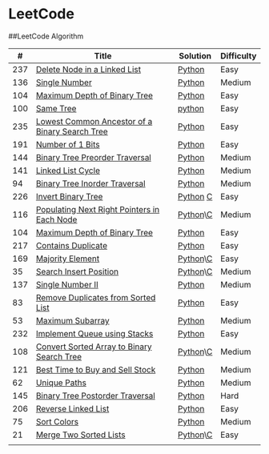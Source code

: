 LeetCode
========

##LeetCode Algorithm

| # | Title | Solution | Difficulty |
|---| ----- | -------- | ---------- |
|237| [Delete Node in a Linked List](https://leetcode.com/problems/delete-node-in-a-linked-list/) | [Python](./algorithms/DeleteNodeinaLinkedList/DeleteNodeInALinkedList.py)| Easy |
|136| [Single Number](https://leetcode.com/problems/single-number/) | [Python](./algorithms/SingleNumber/SingleNumber.py)|Medium|
|104|[Maximum Depth of Binary Tree](https://leetcode.com/problems/maximum-depth-of-binary-tree/)|[Python](./algorithms/MaximumDepyhofBinaryTree/MaximumDepyhofBinaryTree.py)|Easy|
|100|[Same Tree](https://leetcode.com/problems/same-tree/)|[python](./algorithms/SameTree/SameTree.py)|Easy|
|235|[Lowest Common Ancestor of a Binary Search Tree](https://leetcode.com/problems/lowest-common-ancestor-of-a-binary-search-tree/)|[Python](./algorithms/LowestCommonAncestorofaBinarySearchTree/LowestCommonAncestorofaBinarySearchTree.py)|Easy|
|191|[Number of 1 Bits](https://leetcode.com/problems/number-of-1-bits/)|[Python](./algorithms/Numberof1Bits/Numberof1Bits.py)|Easy|
|144|[Binary Tree Preorder Traversal](https://leetcode.com/problems/binary-tree-preorder-traversal/)|[Python](./algorithms/BinaryTreePreorderTraversal/BinaryTreePreorderTraversal.py)|Medium|
|141|[Linked List Cycle](https://leetcode.com/problems/linked-list-cycle/)|[Python](./algorithms/LinkedListCycle/LinkedListCycle.py)|Medium|
|94|[Binary Tree Inorder Traversal](https://leetcode.com/problems/binary-tree-inorder-traversal/)|[Python](./algorithms/BinaryTreeInorderTraversal/BinaryTreeInorderTraversal.py)|Medium|
|226|[Invert Binary Tree](https://leetcode.com/problems/invert-binary-tree/)|[Python](./algorithms/InvertBinaryTree/InvertBinaryTree.py) [C](./algorithms/InvertBinaryTree/InvertBinaryTree.c)|Easy|
|116|[Populating Next Right Pointers in Each Node](https://leetcode.com/problems/populating-next-right-pointers-in-each-node/)|[Python](./algorithms/PopulatingNextRightPointersinEachNode/PopulatingNextRightPointersinEachNode.py)\\[C](./algorithms/PopulatingNextRightPointersinEachNode/PopulatingNextRightPointersinEachNode.c)|Medium|
|104|[Maximum Depth of Binary Tree](https://leetcode.com/problems/maximum-depth-of-binary-tree/)|[Python](./algorithms/MaximumDepthofBinaryTree/MaximumDepthofBinaryTree.py)|Easy|
|217|[Contains Duplicate](https://leetcode.com/problems/contains-duplicate/)|[Python](./algorithms/ContainsDuplicate/ContainsDuplicate.py)|Easy|
|169|[Majority Element](https://leetcode.com/problems/majority-element/)|[Python](./algorithms/MajorityElement/MajorityElement.py)\\[C](./algorithms/MajorityElement/MajorityElement.c)|Easy|
|35|[Search Insert Position](https://leetcode.com/problems/search-insert-position/)|[Python](./algorithms/SearchInsertPosition/SearchInsertPosition.py)\\[C](./algorithms/SearchInsertPosition/SearchInsertPosition.py)|Medium|
|137|[Single Number II](https://leetcode.com/problems/single-number-ii/)|[Python](./algorithms/SingleNumberII/SingleNumberII.py)|Medium|
|83|[Remove Duplicates from Sorted List](https://leetcode.com/problems/remove-duplicates-from-sorted-list/)|[Python](./algorithms/RemoveDuplicatesfromSortedList/RemoveDuplicatesfromSortedList.py)|Easy|
|53|[Maximum Subarray](https://leetcode.com/problems/maximum-subarray/)|[Python](./algorithms/MaximumSubarray/MaximumSubarray.py)|Medium|
|232|[Implement Queue using Stacks](https://leetcode.com/problems/implement-queue-using-stacks/)|[Python](./algorithms/ImplementQueueusingStacks/ImplementQueueusingStacks.py)|Easy|
|108|[Convert Sorted Array to Binary Search Tree](https://leetcode.com/problems/convert-sorted-array-to-binary-search-tree/)|[Python](./algorithms/ConvertSortedArraytoBinarySearchTree/ConvertSortedArraytoBinarySearchTree.py)\\[C](./algorithms/ConvertSortedArraytoBinarySearchTree/ConvertSortedArraytoBinarySearchTree.c)|Medium|
|121|[Best Time to Buy and Sell Stock](https://leetcode.com/problems/best-time-to-buy-and-sell-stock/)|[Python](./algorithms/BestTimetoBuyandSellStock/BestTimetoBuyandSellStock.py)|Medium|
|62|[Unique Paths](https://leetcode.com/problems/unique-paths/)|[Python](./algorithms/UniquePaths/UniquePaths.py)|Medium|
|145|[Binary Tree Postorder Traversal](https://leetcode.com/problems/binary-tree-postorder-traversal/)|[Python](./algorithms/BinaryTreePostorderTraversal/BinaryTreePostorderTraversal.py)|Hard|
|206|[Reverse Linked List](https://leetcode.com/problems/reverse-linked-list/)|[Python](./algorithms/ReverseLinkedList/ReverseLinkedList.py)|Easy|
|75|[Sort Colors](https://leetcode.com/problems/sort-colors/)|[Python](./algorithms/SortColors/SortColors.py)|Medium|
|21|[Merge Two Sorted Lists](https://leetcode.com/problems/merge-two-sorted-lists/)|[Python](./algorithms/MergeTwoSortedLists/MergeTwoSortedLists.py)\\[C](./algorithms/MergeTwoSortedLists/MergeTwoSortedLists.c)|Easy|
||[]()|[]()||
